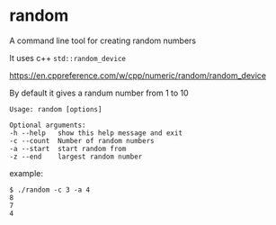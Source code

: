 # random
A command line tool for creating random numbers

It uses c++ `std::random_device`

https://en.cppreference.com/w/cpp/numeric/random/random_device

By default it gives a randum number from 1 to 10

```
Usage: random [options] 

Optional arguments:
-h --help  	show this help message and exit
-c --count 	Number of random numbers
-a --start 	start random from
-z --end   	largest random number
```

example:

```
$ ./random -c 3 -a 4 
8
7
4
```
